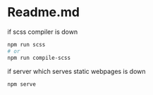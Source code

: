 # Readme.md

<!--  press 'ctrl'+'shift'+'v' to have webview of current page-->

if scss compiler is down

```bash
npm run scss
# or
npm run compile-scss
```

if server which serves static webpages is down

```bash
npm serve
```
